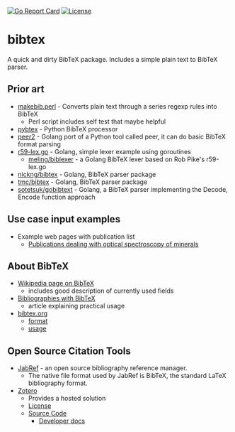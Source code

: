 [![Go Report Card](http://goreportcard.com/badge/caltechlibrary/bibtex)](http://goreportcard.com/report/caltechlibrary/bibtex)
[![License](https://img.shields.io/badge/License-BSD%203--Clause-blue.svg)](https://opensource.org/licenses/BSD-3-Clause)


# bibtex

A quick and dirty BibTeX package. Includes a simple plain text to BibTeX parser.

## Prior art

+ [makebib.perl](http://www.snowelm.com/~t/doc/tips/makebib.perl) - Converts plain text through a series regexp rules into BibTeX
  + Perl script includes self test that maybe helpful 
+ [pybtex](https://bitbucket.org/pybtex-devs/pybtex/src/1819074df33a?at=master) - Python BibTeX processor
+ [peer2](https://github.com/njwilson23/peer2) - Golang port of a Python tool called peer, it can do basic BibTeX format parsing
+ [r59-lex.go](https://talks.golang.org/2011/lex/r59-lex.go) - Golang, simple lexer example using goroutines
    + [meling/biblexer](https://github.com/meling/biblexer) - a Golang BibTeX lexer based on Rob Pike's r59-lex.go
+ [nickng/bibtex](https://github.com/nickng/bibtex) - Golang, BibTeX parser package
+ [tmc/bibtex](https://github.com/tmc/bibtex) - Golang, BibTeX parser package
+ [sotetsuk/gobibtext](https://github.com/sotetsuk/gobibtex) - Golang, a BibTeX parser implementing the Decode, Encode function approach

## Use case input examples

+ Example web pages with publication list
    + [Publications dealing with optical spectroscopy of minerals](http://minerals.gps.caltech.edu/mineralogy/Publications/CV_spectra.html)

## About BibTeX

+ [Wikipedia page on BibTeX](https://en.m.wikipedia.org/wiki/BibTeX) 
    + includes good description of currently used fields
+ [Bibliographies with BibTeX](https://getpocket.com/a/read/98701243)
    + article explaining practical usage
+ [bibtex.org](http://www.bibtex.org/)
    + [format](http://www.bibtex.org/Format/)
    + [usage](http://www.bibtex.org/Using/)

## Open Source Citation Tools

+ [JabRef](http://www.jabref.org/) - an open source bibliography reference manager. 
    + The native file format used by JabRef is BibTeX, the standard LaTeX bibliography format. 
+ [Zotero](https://www.zotero.org/)
    + Provides a hosted solution
    + [License](https://www.zotero.org/support/licensing) 
    + [Source Code](https://www.zotero.org/support/dev/source_code)
        + [Developer docs](https://www.zotero.org/support/dev/client_coding)

